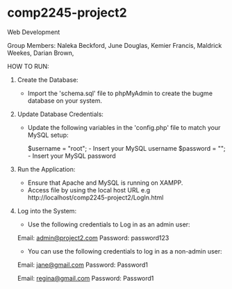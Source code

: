 # comp2245-project2
Web Development

Group Members:
Naleka Beckford,
June Douglas,
Kemier Francis, 
Maldrick Weekes,
Darian Brown,

HOW TO RUN:

1. Create the Database:
   - Import the 'schema.sql' file to phpMyAdmin to create the bugme database on your system.

2. Update Database Credentials:
   - Update the following variables in the 'config.php' file to match your MySQL setup:
         
     $username = "root";     - Insert your MySQL username
     $password = "";         - Insert your MySQL password
    

3. Run the Application:
   - Ensure that Apache and MySQL is running on XAMPP.
   - Access file by using the local host URL 
   e.g  http://localhost/comp2245-project2/LogIn.html
   
   
4. Log into the System:

   - Use the following credentials to Log in as an admin user:

   Email:       admin@project2.com
   Password:    password123

   - You can use the following credentials to log in as a non-admin user:

   Email:       jane@gmail.com
   Password:    Password1

   Email:       regina@gmail.com
   Password:    Password1
   
